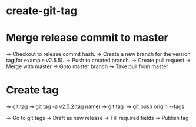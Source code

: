 # create-git-tag

Merge release commit to master
==============================
-> Checkout to release commit hash.
-> Create a new branch for the version tag(for example v2.5.5).
-> Push to created branch.
-> Create pull request
-> Merge with master
-> Goto master branch
-> Take pull from master

Create tag
==========
-> git tag
-> git tag -a v2.5.2(tag name)
-> git tag 
-> git push origin --tags

-> Go to git tags
-> Draft as new release
-> Fill required fields
-> Publish tag
